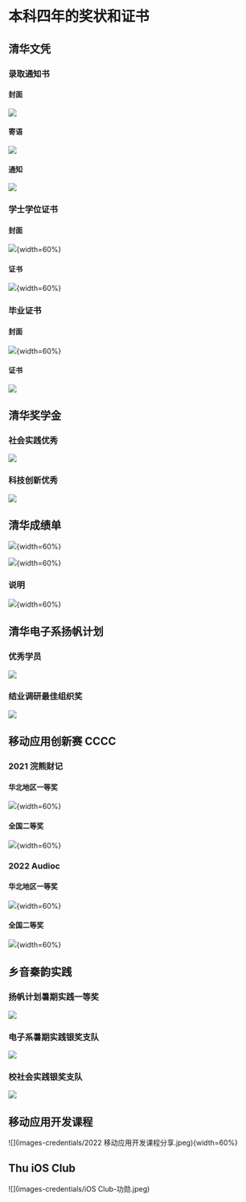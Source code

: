 # 本科四年的奖状和证书

## 清华文凭

### 录取通知书

#### 封面

![](images-credentials/%E6%B8%85%E5%8D%8E-%E5%BD%95%E5%8F%96%E9%80%9A%E7%9F%A5%E4%B9%A6-%E5%B0%81%E9%9D%A2.jpeg)

#### 寄语

![](images-credentials/%E6%B8%85%E5%8D%8E-%E5%BD%95%E5%8F%96%E9%80%9A%E7%9F%A5%E4%B9%A6-%E5%AF%84%E8%AF%AD.jpeg)

#### 通知

![](images-credentials/%E6%B8%85%E5%8D%8E-%E5%BD%95%E5%8F%96%E9%80%9A%E7%9F%A5%E4%B9%A6-%E9%80%9A%E7%9F%A5.jpeg)

### 学士学位证书

#### 封面

![](images-credentials/%E6%B8%85%E5%8D%8E-%E5%AD%A6%E4%BD%8D%E8%AF%81%E4%B9%A6-%E5%B0%81%E9%9D%A2.jpeg){width=60%}

#### 证书

![](images-credentials/%E6%B8%85%E5%8D%8E-%E5%AD%A6%E4%BD%8D%E8%AF%81%E4%B9%A6.jpeg){width=60%}

### 毕业证书

#### 封面

![](images-credentials/%E6%B8%85%E5%8D%8E-%E6%AF%95%E4%B8%9A%E8%AF%81%E4%B9%A6-%E5%B0%81%E9%9D%A2.jpeg){width=60%}

#### 证书

![](images-credentials/%E6%B8%85%E5%8D%8E-%E6%AF%95%E4%B8%9A%E8%AF%81%E4%B9%A6.jpeg)

## 清华奖学金

### 社会实践优秀

![](images-credentials/%E6%B8%85%E5%8D%8E%E5%A5%96%E5%AD%A6%E9%87%91-%E7%A4%BE%E4%BC%9A%E5%AE%9E%E8%B7%B5%E4%BC%98%E7%A7%80.jpeg)

### 科技创新优秀

![](images-credentials/%E6%B8%85%E5%8D%8E%E5%A5%96%E5%AD%A6%E9%87%91-%E7%A7%91%E6%8A%80%E5%88%9B%E6%96%B0%E4%BC%98%E7%A7%80.jpeg)

## 清华成绩单

![](images-credentials/%E6%B8%85%E5%8D%8E%E6%88%90%E7%BB%A9%E5%8D%95-1.jpeg){width=60%}

![](images-credentials/%E6%B8%85%E5%8D%8E%E6%88%90%E7%BB%A9%E5%8D%95-2.jpeg){width=60%}

### 说明

![](images-credentials/%E6%B8%85%E5%8D%8E%E6%88%90%E7%BB%A9%E5%8D%95-3.jpeg){width=60%}

## 清华电子系扬帆计划

### 优秀学员

![](images-credentials/%E6%89%AC%E5%B8%86-%E4%BC%98%E7%A7%80%E5%AD%A6%E5%91%98.jpeg)

### 结业调研最佳组织奖

![](images-credentials/%E6%89%AC%E5%B8%86-%E7%BB%93%E4%B8%9A%E8%B0%83%E7%A0%94-%E6%9C%80%E4%BD%B3%E7%BB%84%E7%BB%87%E5%A5%96.jpeg)

## 移动应用创新赛 CCCC

### 2021 浣熊财记

#### 华北地区一等奖

![](images-credentials/CCCC21-%E5%A4%8D%E8%B5%9B-%E6%B5%A3%E7%86%8A%E8%B4%A2%E8%AE%B0.jpeg){width=60%}

#### 全国二等奖

![](images-credentials/CCCC21-%E5%86%B3%E8%B5%9B-%E6%B5%A3%E7%86%8A%E8%B4%A2%E8%AE%B0.jpeg){width=60%}

### 2022 Audioc

#### 华北地区一等奖

![](images-credentials/CCCC22-%E5%A4%8D%E8%B5%9B-Audioc.jpeg){width=60%}

#### 全国二等奖

![](images-credentials/CCCC22-%E5%86%B3%E8%B5%9B-Audioc.jpeg){width=60%}

## 乡音秦韵实践

### 扬帆计划暑期实践一等奖

![](images-credentials/%E4%B9%A1%E9%9F%B3%E7%A7%A6%E9%9F%B5-%E6%89%AC%E5%B8%86%E4%B8%80%E7%AD%89%E5%A5%96.jpeg)

### 电子系暑期实践银奖支队

![](images-credentials/%E4%B9%A1%E9%9F%B3%E7%A7%A6%E9%9F%B5-%E7%B3%BB%E9%93%B6%E5%A5%96.jpeg)

### 校社会实践银奖支队

![](images-credentials/%E4%B9%A1%E9%9F%B3%E7%A7%A6%E9%9F%B5-%E6%A0%A1%E9%93%B6%E5%A5%96.jpeg)

## 移动应用开发课程

![](images-credentials/2022 移动应用开发课程分享.jpeg){width=60%}

## Thu iOS Club

![](images-credentials/iOS Club-功勋.jpeg)
